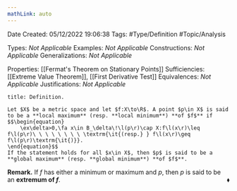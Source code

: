 ```yaml
---
mathLink: auto
---
```


<div class="topSpace"></div>

Date Created: 05/12/2022 19:06:38
Tags: #Type/Definition #Topic/Analysis

Types: _Not Applicable_
Examples: _Not Applicable_
Constructions: _Not Applicable_
Generalizations: _Not Applicable_

Properties: [[Fermat's Theorem on Stationary Points]]
Sufficiencies: [[Extreme Value Theorem]], [[First Derivative Test]]
Equivalences: _Not Applicable_
Justifications: _Not Applicable_

``` ad-Definition
title: Definition.

Let $X$ be a metric space and let $f:X\to\R$. A point $p\in X$ is said to be a **local maximum** (resp. **local minimum**) **of $f$** if
$$\begin{equation}
    \ex\delta>0,\fa x\in B_\delta\!\l(p\r)\cap X:f\l(x\r)\leq f\l(p\r)\ \ \ \ \ \ \ \ \textrm{\it{(resp.} } f\l(x\r)\geq f\l(p\r)\textrm{\it{)}}.
\end{equation}$$
If the statement holds for all $x\in X$, then $p$ is said to be a **global maximum** (resp. **global minimum**) **of $f$**.

```

**Remark.** If $f$ has either a minimum or maximum and $p$, then $p$ is said to be an **extremum of $f$**.<span style="float:right;">$\blacklozenge$</span>
